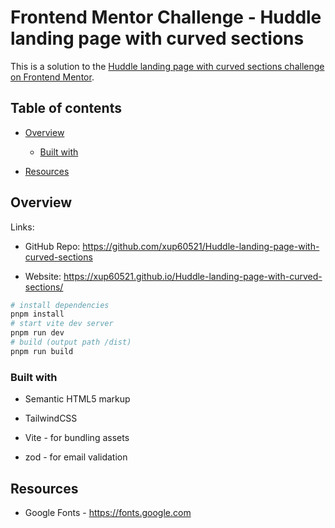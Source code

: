 # **Frontend Mentor Challenge - Huddle landing page with curved sections**

This is a solution to the [Huddle landing page with curved sections challenge on Frontend Mentor](https://www.frontendmentor.io/challenges/huddle-landing-page-with-curved-sections-5ca5ecd01e82137ec91a50f2 "https://www.frontendmentor.io/challenges/huddle-landing-page-with-curved-sections-5ca5ecd01e82137ec91a50f2").

## Table of contents

- [Overview](#overview)

   - [Built with](#built-with)

- [Resources](#resources)

## Overview

Links:

- GitHub Repo: <https://github.com/xup60521/Huddle-landing-page-with-curved-sections>

- Website: <https://xup60521.github.io/Huddle-landing-page-with-curved-sections/>

```bash
# install dependencies
pnpm install
# start vite dev server
pnpm run dev
# build (output path /dist)
pnpm run build
```

### Built with

- Semantic HTML5 markup

- TailwindCSS

- Vite - for bundling assets

- zod - for email validation

## Resources

- Google Fonts - <https://fonts.google.com>